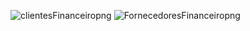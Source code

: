 ![clientesFinanceiropng](https://github.com/lucianefrois/Dashboard-Financeiro-Power-Bi/assets/148587576/17d8fbf1-4608-4aab-928e-caaf26444d54)
![FornecedoresFinanceiropng](https://github.com/lucianefrois/Dashboard-Financeiro-Power-Bi/assets/148587576/b0bcc56a-f5ab-494d-a506-dfe3237ce13e)

